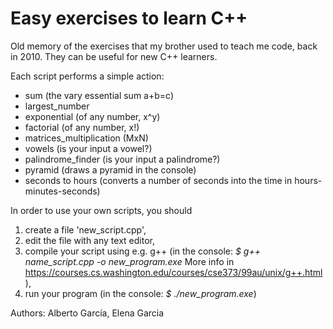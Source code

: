 # Easy exercises to learn C++
Old memory of the exercises that my brother used to teach me code, back in 2010. They can be useful for new C++ learners.


Each script performs a simple action: 
* sum (the vary essential sum a+b=c)
* largest_number
* exponential (of any number, x^y)
* factorial (of any number, x!)
* matrices_multiplication (MxN)
* vowels (is your input a vowel?)
* palindrome_finder (is your input a palindrome?)
* pyramid (draws a pyramid in the console)
* seconds to hours (converts a number of seconds into the time in hours-minutes-seconds)




In order to use your own scripts, you should 
1. create a file 'new_script.cpp', 
2. edit the file with any text editor,
3. compile your script using e.g. g++ (in the console: *$ g++ name_script.cpp -o new_program.exe*  More info in https://courses.cs.washington.edu/courses/cse373/99au/unix/g++.html),
4. run your program (in the console: *$ ./new_program.exe*) 


Authors: Alberto García, Elena Garcia 

